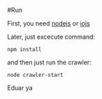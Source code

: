 #Run

First, you need [nodejs](https://nodejs.org/) or [iojs](https://iojs.org/)

Later, just excecute command:

`npm install`

and then just run the crawler:

`node crawler-start`

Eduar ya